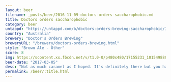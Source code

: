 ```yaml
---
layout: beer
filename: _posts/beer/2016-11-09-doctors-orders-saccharophobic.md
title: Doctors orders saccharophobic
category: beer
untappd: "https://untappd.com/b/doctors-orders-brewing-saccharophobic/1612893"
country: "Australia"
brewery: "Doctor's Orders Brewing"
breweryURL: "/brewery/doctors-orders-brewing.html"
style: "Brown Ale - Other"
score: 8
img: https://scontent.xx.fbcdn.net/v/t1.0-0/p480x480/17155231_10154988846983745_6324209006870888082_n.jpg?oh=164cb4b5ed5ab0a8de72ed3f2aa47e89&oe=5AEC585B
beer-date: "2017-03-05"
desc: "Not as much caramel as I hoped. It's definitely there but you have to search. It's an easy drinking brown with a little bit extra and I wish I had some more"
permalink: /beer/:title.html
---
```

